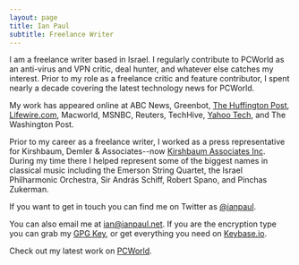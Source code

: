 ```yaml
---
layout: page
title: Ian Paul
subtitle: Freelance Writer
---
```


I am a freelance writer based in Israel. I regularly contribute to PCWorld as an anti-virus and VPN critic, deal hunter, and whatever else catches my interest. Prior to my role as a freelance critic and feature contributor, I spent nearly a decade covering the latest technology news for PCWorld.

My work has appeared online at ABC News, Greenbot, [The Huffington Post](http://www.huffingtonpost.com/author/ian-paul), [Lifewire.com](https://www.lifewire.com/ian-paul-3571845), Macworld, MSNBC, Reuters, TechHive, [Yahoo Tech](https://finance.yahoo.com/news/the-21st-century-is-coming-to-1318404005756982.html), and The Washington Post.

Prior to my career as a freelance writer, I worked as a press representative for Kirshbaum, Demler & Associates--now [Kirshbaum Associates Inc](http://www.kirshbaumassociates.com/). During my time there I helped represent some of the biggest names in classical music including the Emerson String Quartet, the Israel Philharmonic Orchestra, Sir András Schiff, Robert Spano, and Pinchas Zukerman.

If you want to get in touch you can find me on Twitter as [@ianpaul](http://twitter.com/ianpaul).

You can also email me at [ian@ianpaul.net](mailto:ian@ianpaul.net). If you are the encryption type you can grab my [GPG Key](http://ianpaul.net/files/gpg.txt), or get everything you need on [Keybase.io](https://keybase.io/ianpaul).

Check out my latest work on [PCWorld](https://www.pcworld.com/author/Ian-Paul/).
